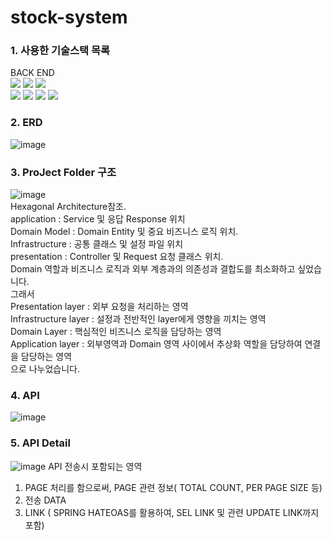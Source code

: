 # stock-system

### 1. 사용한 기술스택 목록<br/>
BACK END<br/>
<img src="https://img.shields.io/badge/java-007396?style=for-the-badge&logo=Java&logoColor=white">
<img src="https://img.shields.io/badge/Spring Boot-6DB33F?style=for-the-badge&logo=Spring Boot&logoColor=white">
<img src="https://img.shields.io/badge/JPA-6DB33F?style=for-the-badge&logo=JPA&logoColor=white">  
<img src="https://img.shields.io/badge/Swagger-007396?style=for-the-badge&logo=Swagger&logoColor=white">
<img src="https://img.shields.io/badge/Hateoas-4479A1?style=for-the-badge&logo=Hateoas&logoColor=white">
<img src="https://img.shields.io/badge/Spring Validation-6DB33F?style=for-the-badge&logo=Spring Validation&logoColor=white">
<img src="https://img.shields.io/badge/H2-6DB33F?style=for-the-badge&logo=H2&logoColor=white">  

### 2. ERD<br/>
![image](https://user-images.githubusercontent.com/31757314/178143398-e20a6208-5d3b-4bf3-b753-cde0db252631.png)

### 3. ProJect Folder 구조<br/>
![image](https://user-images.githubusercontent.com/31757314/178143417-c1c9fb71-b671-4ef6-bb7d-dbe199c9ee99.png)<br/>
Hexagonal Architecture참조. <br/>
application : Service 및 응답 Response 위치 <br/>
Domain Model : Domain Entity 및 중요 비즈니스 로직 위치.<br/>
Infrastructure : 공통 클래스 및 설정 파일 위치<br/>
presentation : Controller 및 Request 요청 클래스 위치.<br/>
Domain 역할과 비즈니스 로직과 외부 계층과의 의존성과 결합도를 최소화하고 싶었습니다.<br/>
그래서 <br/>
Presentation layer : 외부 요청을 처리하는 영역<br/>
Infrastructure layer : 설정과 전반적인 layer에게 영향을 끼치는 영역<br/>
Domain Layer : 핵심적인 비즈니스 로직을 담당하는 영역<br/>
Application layer : 외부영역과 Domain 영역 사이에서 추상화 역할을 담당하여 연결을 담당하는 영역<br/>
으로 나누었습니다.<br/>

### 4. API<br/>
![image](https://user-images.githubusercontent.com/31757314/178143620-bad1d7dc-715f-4032-b55b-f9fca2714bc9.png)

### 5. API Detail<br/>
![image](https://user-images.githubusercontent.com/31757314/178143680-aba33b87-d3c4-447b-ae28-4830ed0ada36.png)
API 전송시 포함되는 영역<br/>
1. PAGE 처리를 함으로써, PAGE 관련 정보( TOTAL COUNT, PER PAGE SIZE 등)<br/>
2. 전송 DATA<br/>
3. LINK ( SPRING HATEOAS를 활용하여, SEL LINK 및 관련 UPDATE LINK까지 포함)<br/>


